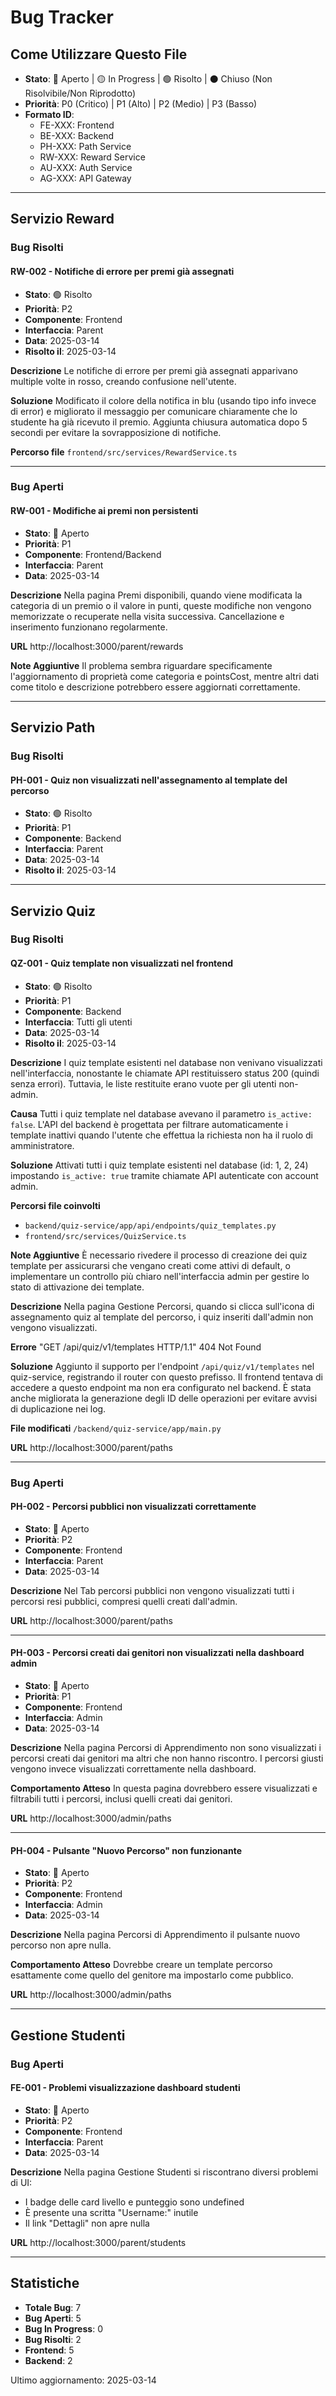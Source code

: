 # Bug Tracker

## Come Utilizzare Questo File

- **Stato**: 🔴 Aperto | 🟡 In Progress | 🟢 Risolto | ⚫ Chiuso (Non Risolvibile/Non Riprodotto)
- **Priorità**: P0 (Critico) | P1 (Alto) | P2 (Medio) | P3 (Basso)
- **Formato ID**:
  - FE-XXX: Frontend
  - BE-XXX: Backend
  - PH-XXX: Path Service
  - RW-XXX: Reward Service
  - AU-XXX: Auth Service
  - AG-XXX: API Gateway

---

## Servizio Reward

### Bug Risolti

#### RW-002 - Notifiche di errore per premi già assegnati
- **Stato**: 🟢 Risolto
- **Priorità**: P2
- **Componente**: Frontend
- **Interfaccia**: Parent
- **Data**: 2025-03-14
- **Risolto il**: 2025-03-14

**Descrizione**
Le notifiche di errore per premi già assegnati apparivano multiple volte in rosso, creando confusione nell'utente.

**Soluzione**
Modificato il colore della notifica in blu (usando tipo info invece di error) e migliorato il messaggio per comunicare chiaramente che lo studente ha già ricevuto il premio. Aggiunta chiusura automatica dopo 5 secondi per evitare la sovrapposizione di notifiche.

**Percorso file**
`frontend/src/services/RewardService.ts`

---

### Bug Aperti

#### RW-001 - Modifiche ai premi non persistenti
- **Stato**: 🔴 Aperto
- **Priorità**: P1
- **Componente**: Frontend/Backend
- **Interfaccia**: Parent
- **Data**: 2025-03-14

**Descrizione**
Nella pagina Premi disponibili, quando viene modificata la categoria di un premio o il valore in punti, queste modifiche non vengono memorizzate o recuperate nella visita successiva. Cancellazione e inserimento funzionano regolarmente.

**URL**
http://localhost:3000/parent/rewards

**Note Aggiuntive**
Il problema sembra riguardare specificamente l'aggiornamento di proprietà come categoria e pointsCost, mentre altri dati come titolo e descrizione potrebbero essere aggiornati correttamente.

---

## Servizio Path

### Bug Risolti

#### PH-001 - Quiz non visualizzati nell'assegnamento al template del percorso
- **Stato**: 🟢 Risolto
- **Priorità**: P1
- **Componente**: Backend
- **Interfaccia**: Parent
- **Data**: 2025-03-14
- **Risolto il**: 2025-03-14

---

## Servizio Quiz

### Bug Risolti

#### QZ-001 - Quiz template non visualizzati nel frontend
- **Stato**: 🟢 Risolto
- **Priorità**: P1
- **Componente**: Backend
- **Interfaccia**: Tutti gli utenti
- **Data**: 2025-03-14
- **Risolto il**: 2025-03-14

**Descrizione**
I quiz template esistenti nel database non venivano visualizzati nell'interfaccia, nonostante le chiamate API restituissero status 200 (quindi senza errori). Tuttavia, le liste restituite erano vuote per gli utenti non-admin.

**Causa**
Tutti i quiz template nel database avevano il parametro `is_active: false`. L'API del backend è progettata per filtrare automaticamente i template inattivi quando l'utente che effettua la richiesta non ha il ruolo di amministratore.

**Soluzione**
Attivati tutti i quiz template esistenti nel database (id: 1, 2, 24) impostando `is_active: true` tramite chiamate API autenticate con account admin.

**Percorsi file coinvolti**
- `backend/quiz-service/app/api/endpoints/quiz_templates.py`
- `frontend/src/services/QuizService.ts`

**Note Aggiuntive**
È necessario rivedere il processo di creazione dei quiz template per assicurarsi che vengano creati come attivi di default, o implementare un controllo più chiaro nell'interfaccia admin per gestire lo stato di attivazione dei template.

**Descrizione**
Nella pagina Gestione Percorsi, quando si clicca sull'icona di assegnamento quiz al template del percorso, i quiz inseriti dall'admin non vengono visualizzati.

**Errore**
"GET /api/quiz/v1/templates HTTP/1.1" 404 Not Found

**Soluzione**
Aggiunto il supporto per l'endpoint `/api/quiz/v1/templates` nel quiz-service, registrando il router con questo prefisso. Il frontend tentava di accedere a questo endpoint ma non era configurato nel backend. È stata anche migliorata la generazione degli ID delle operazioni per evitare avvisi di duplicazione nei log.

**File modificati**
`/backend/quiz-service/app/main.py`

**URL**
http://localhost:3000/parent/paths

---

### Bug Aperti

#### PH-002 - Percorsi pubblici non visualizzati correttamente
- **Stato**: 🔴 Aperto
- **Priorità**: P2
- **Componente**: Frontend
- **Interfaccia**: Parent
- **Data**: 2025-03-14

**Descrizione**
Nel Tab percorsi pubblici non vengono visualizzati tutti i percorsi resi pubblici, compresi quelli creati dall'admin.

**URL**
http://localhost:3000/parent/paths

---

#### PH-003 - Percorsi creati dai genitori non visualizzati nella dashboard admin
- **Stato**: 🔴 Aperto
- **Priorità**: P1
- **Componente**: Frontend
- **Interfaccia**: Admin
- **Data**: 2025-03-14

**Descrizione**
Nella pagina Percorsi di Apprendimento non sono visualizzati i percorsi creati dai genitori ma altri che non hanno riscontro. I percorsi giusti vengono invece visualizzati correttamente nella dashboard.

**Comportamento Atteso**
In questa pagina dovrebbero essere visualizzati e filtrabili tutti i percorsi, inclusi quelli creati dai genitori.

**URL**
http://localhost:3000/admin/paths

---

#### PH-004 - Pulsante "Nuovo Percorso" non funzionante
- **Stato**: 🔴 Aperto
- **Priorità**: P2
- **Componente**: Frontend
- **Interfaccia**: Admin
- **Data**: 2025-03-14

**Descrizione**
Nella pagina Percorsi di Apprendimento il pulsante nuovo percorso non apre nulla.

**Comportamento Atteso**
Dovrebbe creare un template percorso esattamente come quello del genitore ma impostarlo come pubblico.

**URL**
http://localhost:3000/admin/paths

---

## Gestione Studenti

### Bug Aperti

#### FE-001 - Problemi visualizzazione dashboard studenti
- **Stato**: 🔴 Aperto
- **Priorità**: P2
- **Componente**: Frontend
- **Interfaccia**: Parent
- **Data**: 2025-03-14

**Descrizione**
Nella pagina Gestione Studenti si riscontrano diversi problemi di UI:
- I badge delle card livello e punteggio sono undefined
- È presente una scritta "Username:" inutile
- Il link "Dettagli" non apre nulla

**URL**
http://localhost:3000/parent/students

---

## Statistiche

- **Totale Bug**: 7
- **Bug Aperti**: 5
- **Bug In Progress**: 0
- **Bug Risolti**: 2
- **Frontend**: 5
- **Backend**: 2

Ultimo aggiornamento: 2025-03-14
